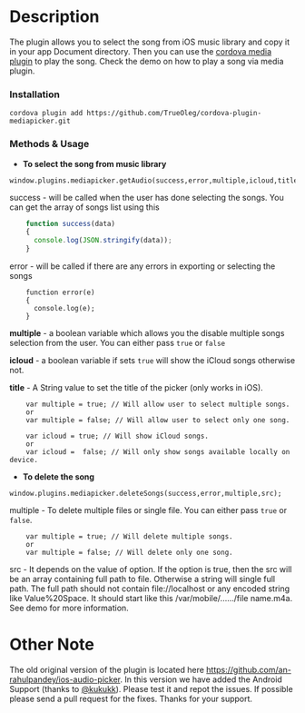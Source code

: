 
# Description

The plugin allows you to select the song from iOS music library and copy it in your app Document directory. Then you can use the [cordova media plugin](https://github.com/apache/cordova-plugin-media) to play the song. Check the demo on how to play a song via media plugin.

### Installation

    cordova plugin add https://github.com/TrueOleg/cordova-plugin-mediapicker.git

### Methods & Usage

- **To select the song from music library**


````
window.plugins.mediapicker.getAudio(success,error,multiple,icloud,title);
````

  success - will be called when the user has done selecting the songs. You can get the array of songs list using this
````javascript
    function success(data)
    {
      console.log(JSON.stringify(data));
    }
````  
 error - will be called if there are any errors in exporting or selecting the songs
````
    function error(e)
    {
      console.log(e);
    }
````  
**multiple** - a boolean variable which allows you the disable multiple songs selection from the user. You can either pass ``true`` or ``false``
 
**icloud** - a boolean variable if sets ``true`` will show the iCloud songs otherwise not.

**title** - A String value to set the title of the picker (only works in iOS).
````
    var multiple = true; // Will allow user to select multiple songs.
    or
    var multiple = false; // Will allow user to select only one song.
    
    var icloud = true; // Will show iCloud songs.
    or
    var icloud =  false; // Will only show songs available locally on device.
````

- **To delete the song**

````
window.plugins.mediapicker.deleteSongs(success,error,multiple,src);
````


 multiple - To delete multiple files or single file. You can either pass ``true`` or ``false``.
````
    var multiple = true; // Will delete multiple songs.
    or
    var multiple = false; // Will delete only one song.
````
  
  src - It depends on the value of option. If the option is true, then the src will be an array containing full path to file. Otherwise a string will single full path. The full path should not contain file://localhost or any encoded string like Value%20Space. It should start like this /var/mobile/....../file name.m4a. See demo for more information.


# Other Note

The old original version of the plugin is located here https://github.com/an-rahulpandey/ios-audio-picker. In this version we have added the Android Support (thanks to [@kukukk](https://github.com/kukukk)). Please test it and repot the issues. If possible please send a pull request for the fixes. Thanks for your support.
